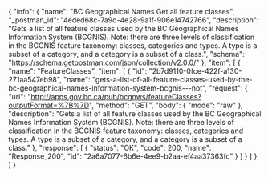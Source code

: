 {
  "info": {
    "name": "BC Geographical Names Get all feature classes",
    "_postman_id": "4eded68c-7a9d-4e28-9a1f-906e14742766",
    "description": "Gets a list of all feature classes used by the BC Geographical Names Information System (BCGNIS).  Note: there are three levels of classification in the BCGNIS feature taxonomy: classes, categories and types.  A type is a subset of a category, and a category is a subset of a class.",
    "schema": "https://schema.getpostman.com/json/collection/v2.0.0/"
  },
  "item": [
    {
      "name": "FeatureClasses",
      "item": [
        {
          "id": "2b7d9110-0fce-422f-a130-271aa547eb98",
          "name": "gets-a-list-of-all-feature-classes-used-by-the-bc-geographical-names-information-system-bcgnis---not",
          "request": {
            "url": "http://apps.gov.bc.ca/pub/bcgnws/featureClasses?outputFormat=%7B%7D",
            "method": "GET",
            "body": {
              "mode": "raw"
            },
            "description": "Gets a list of all feature classes used by the BC Geographical Names Information System (BCGNIS).  Note: there are three levels of classification in the BCGNIS feature taxonomy: classes, categories and types.  A type is a subset of a category, and a category is a subset of a class."
          },
          "response": [
            {
              "status": "OK",
              "code": 200,
              "name": "Response_200",
              "id": "2a6a7077-6b6e-4ee9-b2aa-ef4aa37363fc"
            }
          ]
        }
      ]
    }
  ]
}